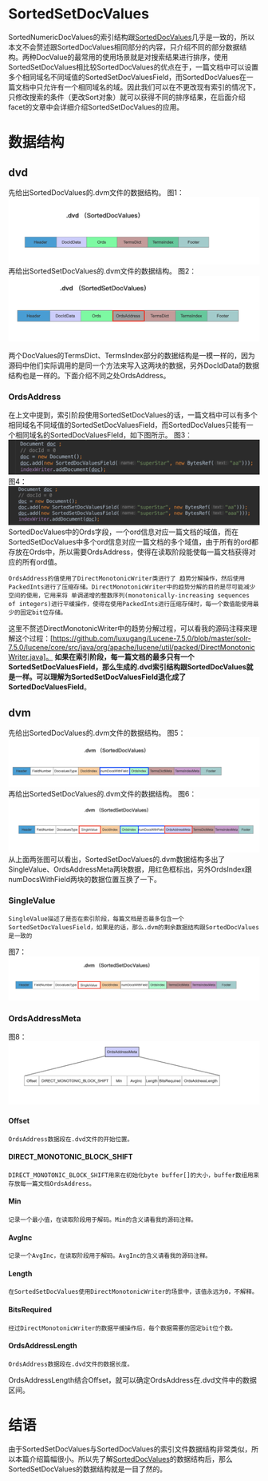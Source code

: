 # SortedSetDocValues
SortedNumericDocValues的索引结构跟[SortedDocValues](http://www.amazingkoala.com.cn/Lucene/DocValues/2019/0219/34.html)几乎是一致的，所以本文不会赘述跟SortedDocValues相同部分的内容，只介绍不同的部分数据结构。两种DocValue的最常用的使用场景就是对搜索结果进行排序，使用SortedSetDocValues相比较SortedDocValues的优点在于，一篇文档中可以设置多个相同域名不同域值的SortedSetDocValuesField，而SortedDocValues在一篇文档中只允许有一个相同域名的域。因此我们可以在不更改现有索引的情况下，只修改搜索的条件（更改Sort对象）就可以获得不同的排序结果，在后面介绍facet的文章中会详细介绍SortedSetDocValues的应用。
# 数据结构
## dvd
先给出SortedDocValues的.dvm文件的数据结构。
图1：
<img src="SortedSetDocValues-image/1.png">
再给出SortedSetDocValues的.dvm文件的数据结构。
图2：
<img src="SortedSetDocValues-image/2.png">

两个DocValues的TermsDict、TermsIndex部分的数据结构是一模一样的，因为源码中他们实际调用的是同一个方法来写入这两块的数据，另外DocIdData的数据结构也是一样的。下面介绍不同之处OrdsAddress。

### OrdsAddress
在上文中提到，索引阶段使用SortedSetDocValues的话，一篇文档中可以有多个相同域名不同域值的SortedSetDocValuesField，而SortedDocValues只能有一个相同域名的SortedDocValuesFIeld，如下图所示。
图3：
<img src="SortedSetDocValues-image/3.png">
图4：
<img src="SortedSetDocValues-image/4.png">
SortedDocValues中的Ords字段，一个ord信息对应一篇文档的域值，而在SortedSetDocValues中多个ord信息对应一篇文档的多个域值，由于所有的ord都存放在Ords中，所以需要OrdsAddress，使得在读取阶段能使每一篇文档获得对应的所有ord值。

```text
OrdsAddress的值使用了DirectMonotonicWriter类进行了 趋势分解操作，然后使用PackedInts进行了压缩存储。DirectMonotonicWriter中的趋势分解的目的是尽可能减少空间的使用，它用来将 单调递增的整数序列(monotonically-increasing sequences of integers)进行平缓操作，使得在使用PackedInts进行压缩存储时，每一个数值能使用最少的固定bit位存储。
```
这里不赘述DirectMonotonicWriter中的趋势分解过程，可以看我的源码注释来理解这个过程：[https://github.com/luxugang/Lucene-7.5.0/blob/master/solr-7.5.0/lucene/core/src/java/org/apache/lucene/util/packed/DirectMonotonicWriter.java]。
**如果在索引阶段，每一篇文档的最多只有一个SortedSetDocValuesField，那么生成的.dvd索引结构跟SortedDocValues就是一样。可以理解为SortedSetDocValuesField退化成了SortedDocValuesField**。

## dvm
先给出SortedDocValues的.dvm文件的数据结构。
图5：
<img src="SortedSetDocValues-image/5.png">
再给出SortedSetDocValues的.dvm文件的数据结构。
图6：
<img src="SortedSetDocValues-image/6.png">
从上面两张图可以看出，SortedSetDocValues的.dvm数据结构多出了SingleValue、OrdsAddressMeta两块数据，用红色框标出，另外OrdsIndex跟numDocsWithField两块的数据位置互换了一下。

### SingleValue
```text
SingleValue描述了是否在索引阶段，每篇文档是否最多包含一个SortedSetDocValuesField，如果是的话，那么.dvm的剩余数据结构跟SortedDocValues是一致的
```
图7：
<img src="SortedSetDocValues-image/7.png">
### OrdsAddressMeta
图8：
<img src="SortedSetDocValues-image/8.png">
#### Offset
```
OrdsAddress数据段在.dvd文件的开始位置。
```
#### DIRECT_MONOTONIC_BLOCK_SHIFT
```text
DIRECT_MONOTONIC_BLOCK_SHIFT用来在初始化byte buffer[]的大小，buffer数组用来存放每一篇文档OrdsAddress。
```
#### Min
```text
记录一个最小值，在读取阶段用于解码。Min的含义请看我的源码注释。
```
#### AvgInc
```text
记录一个AvgInc，在读取阶段用于解码。AvgInc的含义请看我的源码注释。
```
#### Length
```text
在SortedSetDocValues使用DirectMonotonicWriter的场景中，该值永远为0，不解释。
```
#### BitsRequired
```text
经过DirectMonotonicWriter的数据平缓操作后，每个数据需要的固定bit位个数。
```
#### OrdsAddressLength
```text
OrdsAddress数据段在.dvd文件的数据长度。
```
OrdsAddressLength结合Offset，就可以确定OrdsAddress在.dvd文件中的数据区间。
# 结语
由于SortedSetDocValues与SortedDocValues的索引文件数据结构非常类似，所以本篇介绍篇幅很小。所以先了解[SortedDocValues](http://www.amazingkoala.com.cn/Lucene/DocValues/2019/0219/34.html)的数据结构后，那么SortedSetDocValues的数据结构就是一目了然的。